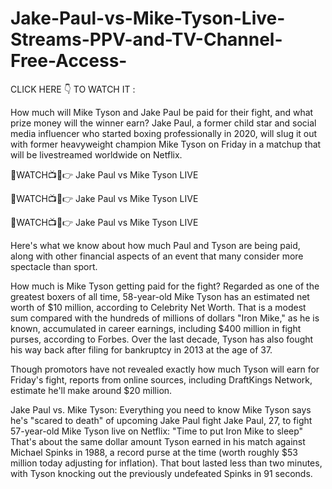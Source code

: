 # Jake-Paul-vs-Mike-Tyson-Live-Streams-PPV-and-TV-Channel-Free-Access-

CLICK HERE 👇 TO WATCH IT :


How much will Mike Tyson and Jake Paul be paid for their fight, and what prize money will the winner earn?
Jake Paul, a former child star and social media influencer who started boxing professionally in 2020, will slug it out with former heavyweight champion Mike Tyson on Friday in a matchup that will be livestreamed worldwide on Netflix.

🔴WATCH📺📱👉 Jake Paul vs Mike Tyson LIVE

🔴WATCH📺📱👉 Jake Paul vs Mike Tyson LIVE

🔴WATCH📺📱👉 Jake Paul vs Mike Tyson LIVE

Here's what we know about how much Paul and Tyson are being paid, along with other financial aspects of an event that many consider more spectacle than sport.

How much is Mike Tyson getting paid for the fight?
Regarded as one of the greatest boxers of all time, 58-year-old Mike Tyson has an estimated net worth of $10 million, according to Celebrity Net Worth. That is a modest sum compared with the hundreds of millions of dollars "Iron Mike," as he is known, accumulated in career earnings, including $400 million in fight purses, according to Forbes. Over the last decade, Tyson has also fought his way back after filing for bankruptcy in 2013 at the age of 37.

Though promotors have not revealed exactly how much Tyson will earn for Friday's fight, reports from online sources, including DraftKings Network, estimate he'll make around $20 million.

Jake Paul vs. Mike Tyson: Everything you need to know
Mike Tyson says he's "scared to death" of upcoming Jake Paul fight
Jake Paul, 27, to fight 57-year-old Mike Tyson live on Netflix: "Time to put Iron Mike to sleep"
That's about the same dollar amount Tyson earned in his match against Michael Spinks in 1988, a record purse at the time (worth roughly $53 million today adjusting for inflation). That bout lasted less than two minutes, with Tyson knocking out the previously undefeated Spinks in 91 seconds.
